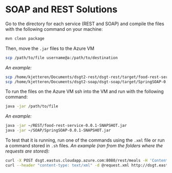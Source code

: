 # SOAP and REST Solutions
Go to the directory for each service (REST and SOAP) and compile the files with the following command on your machine:
```bash
mvn clean package
```
Then, move the `.jar` files to the Azure VM
```bash
scp /path/to/file username@a:/path/to/destination
```
*An example:*
```bash
scp /home/kjetteren/Documents/dsgt2-rest/dsgt-rest/target/food-rest-service-0.0.1-SNAPSHOT.jar azureuser@dsgt.eastus.cloudapp.azure.com:~/REST
scp /home/kjetteren/Documents/dsgt2-soap/dsgt-soap/target/SpringSOAP-0.0.1-SNAPSHOT.jar azureuser@dsgt.eastus.cloudapp.azure.com:~/SOAP
```
To run the files on the Azure VM ssh into the VM and run with the following command:
```bash
java -jar /path/to/file
```
*An example:*
```bash
java -jar ~/REST/food-rest-service-0.0.1-SNAPSHOT.jar
java -jar ~/SOAP/SpringSOAP-0.0.1-SNAPSHOT.jar
```
To test that it is running, run one of the commands using the `.xml` file or run a command stored in `.sh` files. *An example (ran from the folders where the requests are stored):*
```bash
curl -X POST dsgt.eastus.cloudapp.azure.com:8080/rest/meals -H 'Content-type:application/json' -d @new-meal.json -v
curl --header "content-type: text/xml" -d @request.xml http://dsgt.eastus.cloudapp.azure.com@:8080/ws
```

